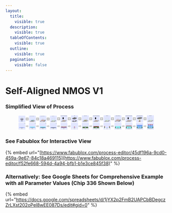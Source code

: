 ```yaml
---
layout:
  title:
    visible: true
  description:
    visible: true
  tableOfContents:
    visible: true
  outline:
    visible: true
  pagination:
    visible: false
---
```


# Self-Aligned NMOS V1

### Simplified View of Process

<figure><img src="../.gitbook/assets/image (1) (1) (2).png" alt=""><figcaption></figcaption></figure>

### See Fabublox for Interactive View&#x20;

{% embed url="[https://www.fabublox.com/process-editor/45df196a-9cd0-459a-9e67-84c18a469115](https://www.fabublox.com/process-editor/f52fe668-594d-4a94-bfb1-b1e3ce845f38)" %}

### Alternatively: See Google Sheets for Comprehensive Example with all Parameter Values (Chip 336 Shown Below)

{% embed url="https://docs.google.com/spreadsheets/d/1jYX2p2FmB2UAPCbBDegczZrLXst202oPel8wEE087Ds/edit#gid=0" %}
